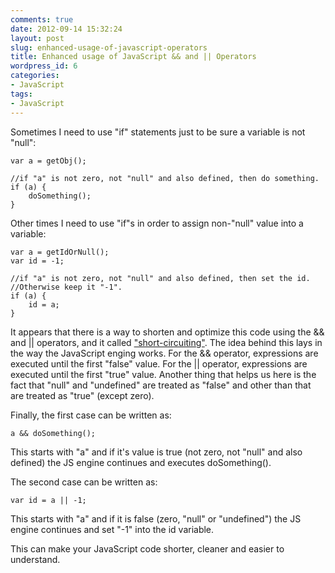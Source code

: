 ```yaml
---
comments: true
date: 2012-09-14 15:32:24
layout: post
slug: enhanced-usage-of-javascript-operators
title: Enhanced usage of JavaScript && and || Operators
wordpress_id: 6
categories:
- JavaScript
tags:
- JavaScript
---
```



Sometimes I need to use "if" statements just to be sure a variable is not "null":

    
    var a = getObj();
    
    //if "a" is not zero, not "null" and also defined, then do something.
    if (a) { 
        doSomething();
    }








Other times I need to use "if"s in order to assign non-"null" value into a variable:

    
    var a = getIdOrNull();
    var id = -1;
    
    //if "a" is not zero, not "null" and also defined, then set the id.
    //Otherwise keep it "-1".
    if (a) { 
        id = a;
    }








It appears that there is a way to shorten and optimize this code using the && and || operators, and it called ["short-circuiting"](http://en.wikipedia.org/wiki/Short-circuit_evaluation). The idea behind this lays in the way the JavaScript enging works. For the && operator, expressions are executed until the first "false" value. For the || operator, expressions are executed until the first "true" value. Another thing that helps us here is the fact that "null" and "undefined" are treated as "false" and other than that are treated as "true" (except zero).






Finally, the first case can be written as:

    
    a && doSomething();


This starts with "a" and if it's value is true (not zero, not "null" and also defined) the JS engine continues and executes doSomething().







The second case can be written as:

    
    var id = a || -1;


This starts with "a" and if it is false (zero, "null" or "undefined") the JS engine continues and set "-1" into the id variable.







This can make your JavaScript code shorter, cleaner and easier to understand.

